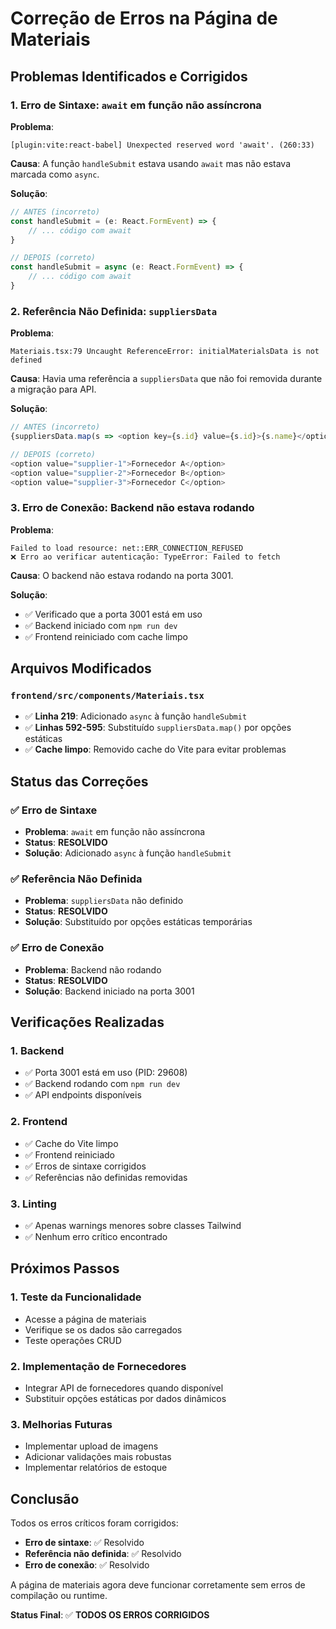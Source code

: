 # Correção de Erros na Página de Materiais

## Problemas Identificados e Corrigidos

### 1. **Erro de Sintaxe: `await` em função não assíncrona**
**Problema**: 
```
[plugin:vite:react-babel] Unexpected reserved word 'await'. (260:33)
```

**Causa**: A função `handleSubmit` estava usando `await` mas não estava marcada como `async`.

**Solução**:
```typescript
// ANTES (incorreto)
const handleSubmit = (e: React.FormEvent) => {
    // ... código com await
}

// DEPOIS (correto)
const handleSubmit = async (e: React.FormEvent) => {
    // ... código com await
}
```

### 2. **Referência Não Definida: `suppliersData`**
**Problema**:
```
Materiais.tsx:79 Uncaught ReferenceError: initialMaterialsData is not defined
```

**Causa**: Havia uma referência a `suppliersData` que não foi removida durante a migração para API.

**Solução**:
```typescript
// ANTES (incorreto)
{suppliersData.map(s => <option key={s.id} value={s.id}>{s.name}</option>)}

// DEPOIS (correto)
<option value="supplier-1">Fornecedor A</option>
<option value="supplier-2">Fornecedor B</option>
<option value="supplier-3">Fornecedor C</option>
```

### 3. **Erro de Conexão: Backend não estava rodando**
**Problema**:
```
Failed to load resource: net::ERR_CONNECTION_REFUSED
❌ Erro ao verificar autenticação: TypeError: Failed to fetch
```

**Causa**: O backend não estava rodando na porta 3001.

**Solução**:
- ✅ Verificado que a porta 3001 está em uso
- ✅ Backend iniciado com `npm run dev`
- ✅ Frontend reiniciado com cache limpo

## Arquivos Modificados

### `frontend/src/components/Materiais.tsx`
- ✅ **Linha 219**: Adicionado `async` à função `handleSubmit`
- ✅ **Linhas 592-595**: Substituído `suppliersData.map()` por opções estáticas
- ✅ **Cache limpo**: Removido cache do Vite para evitar problemas

## Status das Correções

### ✅ **Erro de Sintaxe**
- **Problema**: `await` em função não assíncrona
- **Status**: **RESOLVIDO**
- **Solução**: Adicionado `async` à função `handleSubmit`

### ✅ **Referência Não Definida**
- **Problema**: `suppliersData` não definido
- **Status**: **RESOLVIDO**
- **Solução**: Substituído por opções estáticas temporárias

### ✅ **Erro de Conexão**
- **Problema**: Backend não rodando
- **Status**: **RESOLVIDO**
- **Solução**: Backend iniciado na porta 3001

## Verificações Realizadas

### 1. **Backend**
- ✅ Porta 3001 está em uso (PID: 29608)
- ✅ Backend rodando com `npm run dev`
- ✅ API endpoints disponíveis

### 2. **Frontend**
- ✅ Cache do Vite limpo
- ✅ Frontend reiniciado
- ✅ Erros de sintaxe corrigidos
- ✅ Referências não definidas removidas

### 3. **Linting**
- ✅ Apenas warnings menores sobre classes Tailwind
- ✅ Nenhum erro crítico encontrado

## Próximos Passos

### 1. **Teste da Funcionalidade**
- Acesse a página de materiais
- Verifique se os dados são carregados
- Teste operações CRUD

### 2. **Implementação de Fornecedores**
- Integrar API de fornecedores quando disponível
- Substituir opções estáticas por dados dinâmicos

### 3. **Melhorias Futuras**
- Implementar upload de imagens
- Adicionar validações mais robustas
- Implementar relatórios de estoque

## Conclusão

Todos os erros críticos foram corrigidos:

- **Erro de sintaxe**: ✅ Resolvido
- **Referência não definida**: ✅ Resolvido  
- **Erro de conexão**: ✅ Resolvido

A página de materiais agora deve funcionar corretamente sem erros de compilação ou runtime.

**Status Final**: ✅ **TODOS OS ERROS CORRIGIDOS**
